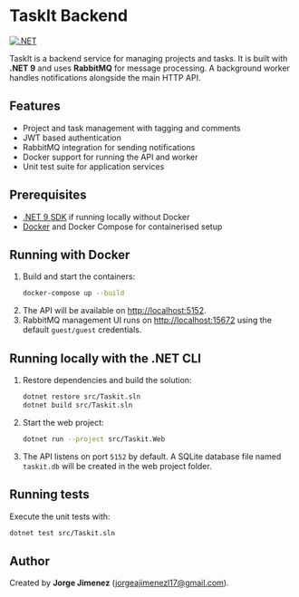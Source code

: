 # TaskIt Backend

[![.NET](https://github.com/jorgeajimenezl/taskit-backend/actions/workflows/dotnet.yml/badge.svg)](https://github.com/jorgeajimenezl/taskit-backend/actions/workflows/dotnet.yml)

TaskIt is a backend service for managing projects and tasks. It is built with **.NET 9** and uses **RabbitMQ** for message processing. A background worker handles notifications alongside the main HTTP API.

## Features

- Project and task management with tagging and comments
- JWT based authentication
- RabbitMQ integration for sending notifications
- Docker support for running the API and worker
- Unit test suite for application services

## Prerequisites

- [.NET 9 SDK](https://dotnet.microsoft.com/) if running locally without Docker
- [Docker](https://docs.docker.com/) and Docker Compose for containerised setup

## Running with Docker

1. Build and start the containers:
   ```bash
   docker-compose up --build
   ```
2. The API will be available on [http://localhost:5152](http://localhost:5152).
3. RabbitMQ management UI runs on [http://localhost:15672](http://localhost:15672) using the default `guest/guest` credentials.

## Running locally with the .NET CLI

1. Restore dependencies and build the solution:
   ```bash
   dotnet restore src/Taskit.sln
   dotnet build src/Taskit.sln
   ```
2. Start the web project:
   ```bash
   dotnet run --project src/Taskit.Web
   ```
3. The API listens on port `5152` by default. A SQLite database file named `taskit.db` will be created in the web project folder.

## Running tests

Execute the unit tests with:

```bash
dotnet test src/Taskit.sln
```

## Author

Created by **Jorge Jimenez** (<jorgeajimenezl17@gmail.com>).

